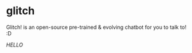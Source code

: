 # glitch
Glitch! is an open-source pre-trained &amp; evolving chatbot for you to talk to! :D


*HELLO*
